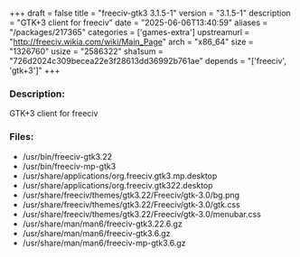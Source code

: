 +++
draft = false
title = "freeciv-gtk3 3.1.5-1"
version = "3.1.5-1"
description = "GTK+3 client for freeciv"
date = "2025-06-06T13:40:59"
aliases = "/packages/217365"
categories = ['games-extra']
upstreamurl = "http://freeciv.wikia.com/wiki/Main_Page"
arch = "x86_64"
size = "1326760"
usize = "2586322"
sha1sum = "726d2024c309becea22e3f28613dd36992b761ae"
depends = "['freeciv', 'gtk+3']"
+++
### Description: 
GTK+3 client for freeciv

### Files: 
* /usr/bin/freeciv-gtk3.22
* /usr/bin/freeciv-mp-gtk3
* /usr/share/applications/org.freeciv.gtk3.mp.desktop
* /usr/share/applications/org.freeciv.gtk322.desktop
* /usr/share/freeciv/themes/gtk3.22/Freeciv/gtk-3.0/bg.png
* /usr/share/freeciv/themes/gtk3.22/Freeciv/gtk-3.0/gtk.css
* /usr/share/freeciv/themes/gtk3.22/Freeciv/gtk-3.0/menubar.css
* /usr/share/man/man6/freeciv-gtk3.22.6.gz
* /usr/share/man/man6/freeciv-gtk3.6.gz
* /usr/share/man/man6/freeciv-mp-gtk3.6.gz

